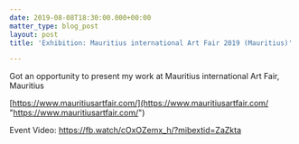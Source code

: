 ```yaml
---
date: 2019-08-08T18:30:00.000+00:00
matter_type: blog_post
layout: post
title: 'Exhibition: Mauritius international Art Fair 2019 (Mauritius)'

---
```

Got an opportunity to present my work at Mauritius international Art Fair, Mauritius

[https://www.mauritiusartfair.com/](https://www.mauritiusartfair.com/ "https://www.mauritiusartfair.com/")

Event Video: https://fb.watch/cOxOZemx_h/?mibextid=ZaZkta

